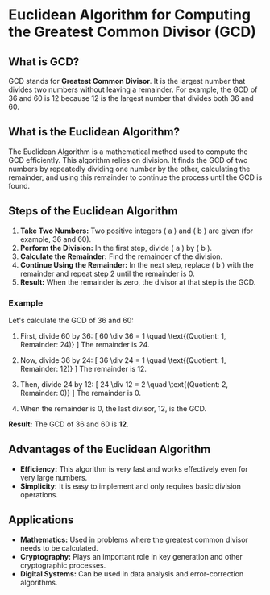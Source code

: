 # Euclidean Algorithm for Computing the Greatest Common Divisor (GCD)

## What is GCD?

GCD stands for **Greatest Common Divisor**. It is the largest number that divides two numbers without leaving a remainder. For example, the GCD of 36 and 60 is 12 because 12 is the largest number that divides both 36 and 60.

## What is the Euclidean Algorithm?

The Euclidean Algorithm is a mathematical method used to compute the GCD efficiently. This algorithm relies on division. It finds the GCD of two numbers by repeatedly dividing one number by the other, calculating the remainder, and using this remainder to continue the process until the GCD is found.

## Steps of the Euclidean Algorithm

1. **Take Two Numbers:** Two positive integers \( a \) and \( b \) are given (for example, 36 and 60).
2. **Perform the Division:** In the first step, divide \( a \) by \( b \).
3. **Calculate the Remainder:** Find the remainder of the division.
4. **Continue Using the Remainder:** In the next step, replace \( b \) with the remainder and repeat step 2 until the remainder is 0.
5. **Result:** When the remainder is zero, the divisor at that step is the GCD.

### Example

Let's calculate the GCD of 36 and 60:

1. First, divide 60 by 36:
   \[
   60 \div 36 = 1 \quad \text{(Quotient: 1, Remainder: 24)}
   \]
   The remainder is 24.

2. Now, divide 36 by 24:
   \[
   36 \div 24 = 1 \quad \text{(Quotient: 1, Remainder: 12)}
   \]
   The remainder is 12.

3. Then, divide 24 by 12:
   \[
   24 \div 12 = 2 \quad \text{(Quotient: 2, Remainder: 0)}
   \]
   The remainder is 0.

4. When the remainder is 0, the last divisor, 12, is the GCD.

**Result:** The GCD of 36 and 60 is **12**.

## Advantages of the Euclidean Algorithm

- **Efficiency:** This algorithm is very fast and works effectively even for very large numbers.
- **Simplicity:** It is easy to implement and only requires basic division operations.

## Applications

- **Mathematics:** Used in problems where the greatest common divisor needs to be calculated.
- **Cryptography:** Plays an important role in key generation and other cryptographic processes.
- **Digital Systems:** Can be used in data analysis and error-correction algorithms.
